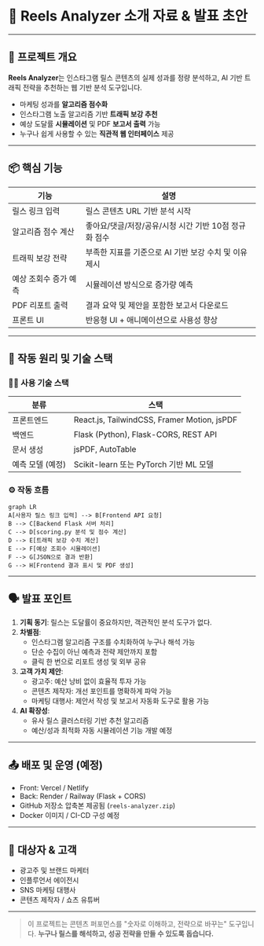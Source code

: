 # 🧾 Reels Analyzer 소개 자료 & 발표 초안

---

## 🎯 프로젝트 개요

**Reels Analyzer**는 인스타그램 릴스 콘텐츠의 실제 성과를 정량 분석하고, AI 기반 트래픽 전략을 추천하는 웹 기반 분석 도구입니다.

- 마케팅 성과를 **알고리즘 점수화**
- 인스타그램 노출 알고리즘 기반 **트래픽 보강 추천**
- 예상 도달률 **시뮬레이션** 및 PDF **보고서 출력** 가능
- 누구나 쉽게 사용할 수 있는 **직관적 웹 인터페이스** 제공

---

## 📦 핵심 기능

| 기능 | 설명 |
|------|------|
| 릴스 링크 입력 | 릴스 콘텐츠 URL 기반 분석 시작 |
| 알고리즘 점수 계산 | 좋아요/댓글/저장/공유/시청 시간 기반 10점 정규화 점수 |
| 트래픽 보강 전략 | 부족한 지표를 기준으로 AI 기반 보강 수치 및 이유 제시 |
| 예상 조회수 증가 예측 | 시뮬레이션 방식으로 증가량 예측 |
| PDF 리포트 출력 | 결과 요약 및 제안을 포함한 보고서 다운로드 |
| 프론트 UI | 반응형 UI + 애니메이션으로 사용성 향상 |

---

## 🔧 작동 원리 및 기술 스택

### 👨‍💻 사용 기술 스택

| 분류 | 스택 |
|------|------|
| 프론트엔드 | React.js, TailwindCSS, Framer Motion, jsPDF |
| 백엔드 | Flask (Python), Flask-CORS, REST API |
| 문서 생성 | jsPDF, AutoTable |
| 예측 모델 (예정) | Scikit-learn 또는 PyTorch 기반 ML 모델 |

### ⚙ 작동 흐름

```mermaid
graph LR
A[사용자 릴스 링크 입력] --> B[Frontend API 요청]
B --> C[Backend Flask 서버 처리]
C --> D[scoring.py 분석 및 점수 계산]
D --> E[트래픽 보강 수치 계산]
E --> F[예상 조회수 시뮬레이션]
F --> G[JSON으로 결과 반환]
G --> H[Frontend 결과 표시 및 PDF 생성]
```

---

## 🗣 발표 포인트

1. **기획 동기**: 릴스는 도달률이 중요하지만, 객관적인 분석 도구가 없다.
2. **차별점**:
   - 인스타그램 알고리즘 구조를 수치화하여 누구나 해석 가능
   - 단순 수집이 아닌 예측과 전략 제안까지 포함
   - 클릭 한 번으로 리포트 생성 및 외부 공유
3. **고객 가치 제안**:
   - 광고주: 예산 낭비 없이 효율적 투자 가능
   - 콘텐츠 제작자: 개선 포인트를 명확하게 파악 가능
   - 마케팅 대행사: 제안서 작성 및 보고서 자동화 도구로 활용 가능
4. **AI 확장성**:
   - 유사 릴스 클러스터링 기반 추천 알고리즘
   - 예산/성과 최적화 자동 시뮬레이션 기능 개발 예정

---

## 📤 배포 및 운영 (예정)

- Front: Vercel / Netlify
- Back: Render / Railway (Flask + CORS)
- GitHub 저장소 압축본 제공됨 (`reels-analyzer.zip`)
- Docker 이미지 / CI-CD 구성 예정

---

## 🙋 대상자 & 고객

- 광고주 및 브랜드 마케터
- 인플루언서 에이전시
- SNS 마케팅 대행사
- 콘텐츠 제작자 / 쇼츠 유튜버

---

> 이 프로젝트는 콘텐츠 퍼포먼스를 "숫자로 이해하고, 전략으로 바꾸는" 도구입니다. 
> **누구나 릴스를 해석하고, 성공 전략을 만들 수 있도록 돕습니다.**

